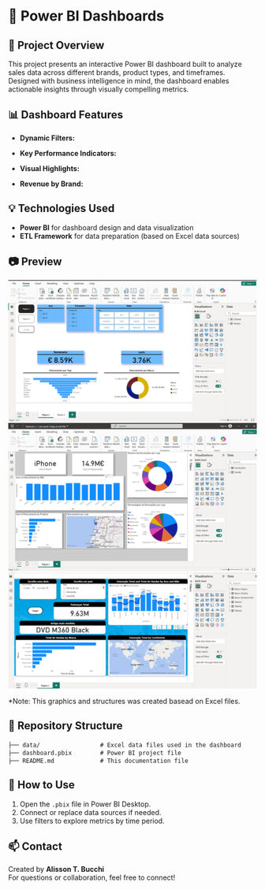 # 🧮 Power BI Dashboards

## 📌 Project Overview
This project presents an interactive Power BI dashboard built to analyze sales data across different brands, product types, and timeframes. Designed with business intelligence in mind, the dashboard enables actionable insights through visually compelling metrics.

## 📊 Dashboard Features
- **Dynamic Filters:**  

- **Key Performance Indicators:**  

- **Visual Highlights:**  

- **Revenue by Brand:**  

## 💡 Technologies Used
- **Power BI** for dashboard design and data visualization  
- **ETL Framework** for data preparation (based on Excel data sources)  

## 📷 Preview
![Dashboard 1](<Screenshot 2025-08-03 200442.png>)
![Dashboard 2](<Screenshot 2025-08-04 194021.png>)
![Dashboard 3](<Screenshot 2025-08-04 194504.png>)

*Note: This graphics and structures was created basead on Excel files. 

## 📁 Repository Structure

```
├── data/                 # Excel data files used in the dashboard 
├── dashboard.pbix        # Power BI project file 
├── README.md             # This documentation file
```

## 🚀 How to Use
1. Open the `.pbix` file in Power BI Desktop.  
2. Connect or replace data sources if needed.  
3. Use filters to explore metrics by time period.  

## 📫 Contact
Created by **Alisson T. Bucchi**  
For questions or collaboration, feel free to connect!
